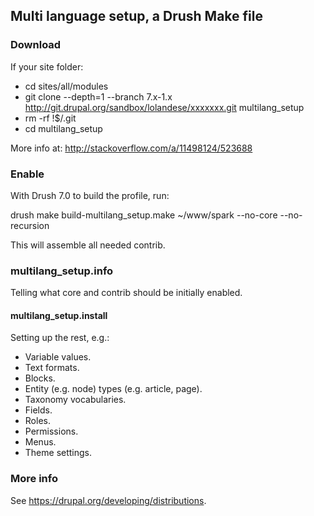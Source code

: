 ## Multi language setup, a Drush Make file ##

### Download ###

If your site folder:

- cd sites/all/modules
- git clone --depth=1 --branch 7.x-1.x http://git.drupal.org/sandbox/lolandese/xxxxxxx.git multilang_setup
- rm -rf !$/.git
- cd multilang_setup

More info at:
http://stackoverflow.com/a/11498124/523688


### Enable ###

With Drush 7.0 to build the profile, run:

drush make build-multilang_setup.make ~/www/spark --no-core --no-recursion

This will assemble all needed contrib.


### multilang_setup.info ###
Telling what core and contrib should be initially enabled.

#### multilang_setup.install ####
Setting up the rest, e.g.:
- Variable values.
- Text formats.
- Blocks.
- Entity (e.g. node) types (e.g. article, page).
- Taxonomy vocabularies.
- Fields.
- Roles.
- Permissions.
- Menus.
- Theme settings.


### More info ###

See https://drupal.org/developing/distributions.

